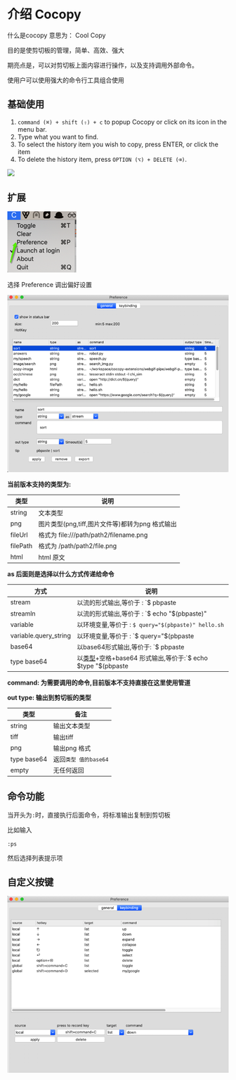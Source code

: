 
# 介绍 Cocopy

什么是cocopy 意思为： Cool Copy

目的是使剪切板的管理，简单、高效、强大

期亮点是，可以对剪切板上面内容进行操作，以及支持调用外部命令。

使用户可以使用强大的命令行工具组合使用


## 基础使用

1. `command (⌘) + shift (⇧) + c` to popup Cocopy or click on its icon in the menu bar.
2. Type what you want to find.
3. To select the history item you wish to copy, press ENTER, or click the item
4. To delete the history item, press `OPTION (⌥) + DELETE (⌫)`.

![](./mages/main.png)

## 扩展

![](./images/main-menu.png)

选择 Preference 调出偏好设置

![](./images/preference.png)

**当前版本支持的类型为:**

| 类型 | 说明 |
|--------|--------|
|  string |  文本类型 |
| png |  图片类型(png,tiff,图片文件等)都转为png 格式输出      |
| fileUrl | 格式为 file:///path/path2/filename.png |
| filePath| 格式为 /path/path2/file.png |
| html | html 原文 |

**as 后面则是选择以什么方式传递给命令**

| 方式 | 说明 |
|--------|--------|
| stream       | 以流的形式输出,等价于 : `$ pbpaste | hello.sh`        |
| streamln       | 以流的形式输出,等价于 : `$ echo "$(pbpaste)" | hello.sh`        |
| variable | 以环境变量,等价于 : `$ query="$(pbpaste)" hello.sh`        |
| variable.query_string | 以环境变量,等价于 : `$ query="$(pbpaste | encodeURIComponent)" | hello.sh` |
| base64 | 以base64形式输出,等价于: `$ pbpaste | base64 | hello.sh` |
|type base64| 以[类型]()+空格+base64 形式输出,等价于:`$ echo $type "$(pbpaste | base64)" |hello.sh` |

**command: 为需要调用的命令,目前版本不支持直接在这里使用管道**

**out type: 输出到剪切板的类型**

| 类型| 备注 |
|--------|--------|
|  string | 输出文本类型       |
| tiff | 输出tiff       |
| png |  输出png 格式      |
| type base64 | 返回`类型 值的base64`       |
| empty |  无任何返回       |

## 命令功能

当开头为`:`时，直接执行后面命令，将标准输出复制到剪切板

比如输入 

```
:ps
```

然后选择列表提示项

## 自定义按键

![](./images/key-binding.png)